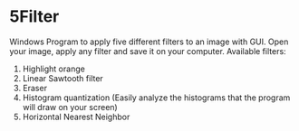 # 5Filter
Windows Program to apply five different filters to an image with GUI.
Open your image, apply any filter and save it on your computer. Available filters:
1) Highlight orange 
2) Linear Sawtooth filter 
3) Eraser 
4) Histogram quantization (Easily analyze the histograms that the program will draw on your screen) 
5) Horizontal Nearest Neighbor
